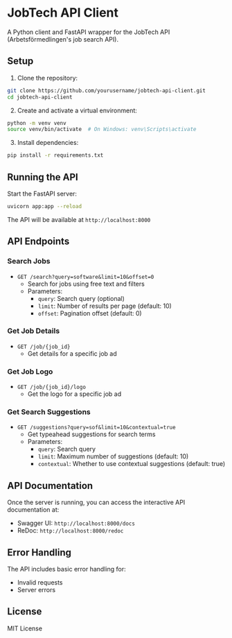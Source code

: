 # JobTech API Client

A Python client and FastAPI wrapper for the JobTech API (Arbetsförmedlingen's job search API).

## Setup

1. Clone the repository:
```bash
git clone https://github.com/yourusername/jobtech-api-client.git
cd jobtech-api-client
```

2. Create and activate a virtual environment:
```bash
python -m venv venv
source venv/bin/activate  # On Windows: venv\Scripts\activate
```

3. Install dependencies:
```bash
pip install -r requirements.txt
```

## Running the API

Start the FastAPI server:
```bash
uvicorn app:app --reload
```

The API will be available at `http://localhost:8000`

## API Endpoints

### Search Jobs
- `GET /search?query=software&limit=10&offset=0`
  - Search for jobs using free text and filters
  - Parameters:
    - `query`: Search query (optional)
    - `limit`: Number of results per page (default: 10)
    - `offset`: Pagination offset (default: 0)

### Get Job Details
- `GET /job/{job_id}`
  - Get details for a specific job ad

### Get Job Logo
- `GET /job/{job_id}/logo`
  - Get the logo for a specific job ad

### Get Search Suggestions
- `GET /suggestions?query=sof&limit=10&contextual=true`
  - Get typeahead suggestions for search terms
  - Parameters:
    - `query`: Search query
    - `limit`: Maximum number of suggestions (default: 10)
    - `contextual`: Whether to use contextual suggestions (default: true)

## API Documentation

Once the server is running, you can access the interactive API documentation at:
- Swagger UI: `http://localhost:8000/docs`
- ReDoc: `http://localhost:8000/redoc`

## Error Handling

The API includes basic error handling for:
- Invalid requests
- Server errors

## License

MIT License 